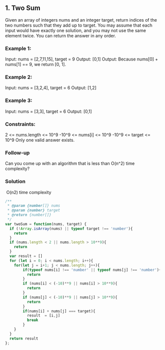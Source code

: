 ## 1. Two Sum
Given an array of integers nums and an integer target, return indices of the two numbers such that they add up to target.
You may assume that each input would have exactly one solution, and you may not use the same element twice.
You can return the answer in any order.

### Example 1:
Input: nums = [2,7,11,15], target = 9
Output: [0,1]
Output: Because nums[0] + nums[1] == 9, we return [0, 1].

### Example 2:
Input: nums = [3,2,4], target = 6
Output: [1,2]

### Example 3:
Input: nums = [3,3], target = 6
Output: [0,1]

### Constraints:
2 <= nums.length <= 10^9
-10^9 <= nums[i] <= 10^9
-10^9 <= target <= 10^9
Only one valid answer exists.

### Follow-up
Can you come up with an algorithm that is less than O(n^2) time complexity?

### Solution
 O(n2) time complexity

```javascript
/**
 * @param {number[]} nums
 * @param {number} target
 * @return {number[]}
 */
var twoSum = function(nums, target) {
  if (!Array.isArray(nums) || typeof target !== 'number'){
    return
  }
  if (nums.length < 2 || nums.length > 10**9){
    return
  }
  var result = []
  for (let i = 0; i < nums.length; i++){
    for(let j = i+1; j < nums.length; j++){
        if(typeof nums[i] !== 'number' || typeof nums[j] !== 'number'){
          return
        }
        if (nums[i] < (-10)**9 || nums[i] > 10**9){
          return
        }
        if (nums[j] < (-10)**9 || nums[j] > 10**9){
          return
        }
        if(nums[i] + nums[j] === target){
          result  = [i,j]
          break
        }
    }
  }
  return result
};
```
